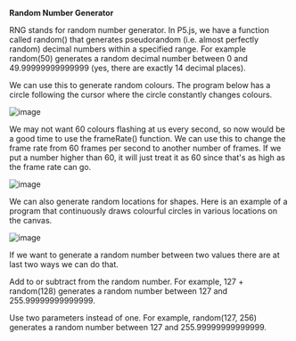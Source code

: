**Random Number Generator**

RNG stands for random number generator. In P5.js, we have a function called random() that generates pseudorandom (i.e. almost perfectly random) decimal numbers within a specified range.
For example random(50) generates a random decimal number between 0 and 49.99999999999999 (yes, there are exactly 14 decimal places).


We can use this to generate random colours. The program below has a circle following the cursor where the circle constantly changes colours.

![image](https://github.com/Sshiril/Javascript/assets/113382540/c06ed98e-addf-4f1c-9a9e-0d2868606a76)



We may not want 60 colours flashing at us every second, so now would be a good time to use the frameRate() function. We can use this to change the frame rate from 60 frames per second to another number of frames. If we put a number higher than 60, it will just treat it as 60 since that's as high as the frame rate can go.

![image](https://github.com/Sshiril/Javascript/assets/113382540/99c8e875-faa9-4d57-9513-b40189e41da5)




We can also generate random locations for shapes. Here is an example of a program that continuously draws colourful circles in various locations on the canvas.



![image](https://github.com/Sshiril/Javascript/assets/113382540/eca49d3b-ea2b-4386-b39b-3a1d0ca9393a)

If we want to generate a random number between two values there are at last two ways we can do that.

Add to or subtract from the random number. For example, 127 + random(128) generates a random number between 127 and 255.99999999999999.

Use two parameters instead of one. For example, random(127, 256) generates a random number between 127 and 255.99999999999999.
